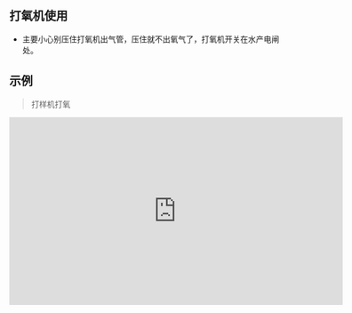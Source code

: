 ## 打氧机使用

* 主要小心别压住打氧机出气管，压住就不出氧气了，打氧机开关在水产电闸处。

## 示例

> 打样机打氧

<iframe style='width: 600px;height: 338px' background-image:url=".resources/pic/logo/视频封面0.png" frameborder='no' allowfullscreen mozallowfullscreen webkitallowfullscreen src='http://go.plvideo.cn/front/video/preview?vid=2d67f7188ecb60f190e613dcd4dbb9dd_2'></iframe>
